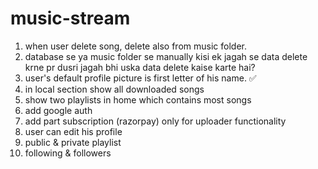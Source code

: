 # music-stream

1. when user delete song, delete also from music folder.
2. database se ya music folder se manually kisi ek jagah se data delete krne pr dusri jagah bhi uska data delete kaise karte hai?
3. user's default profile picture is first letter of his name. ✅
4. in local section show all downloaded songs
5. show two playlists in home which contains most songs
6. add google auth
7. add part subscription (razorpay) only for uploader functionality
8. user can edit his profile
9. public & private playlist
10. following & followers
